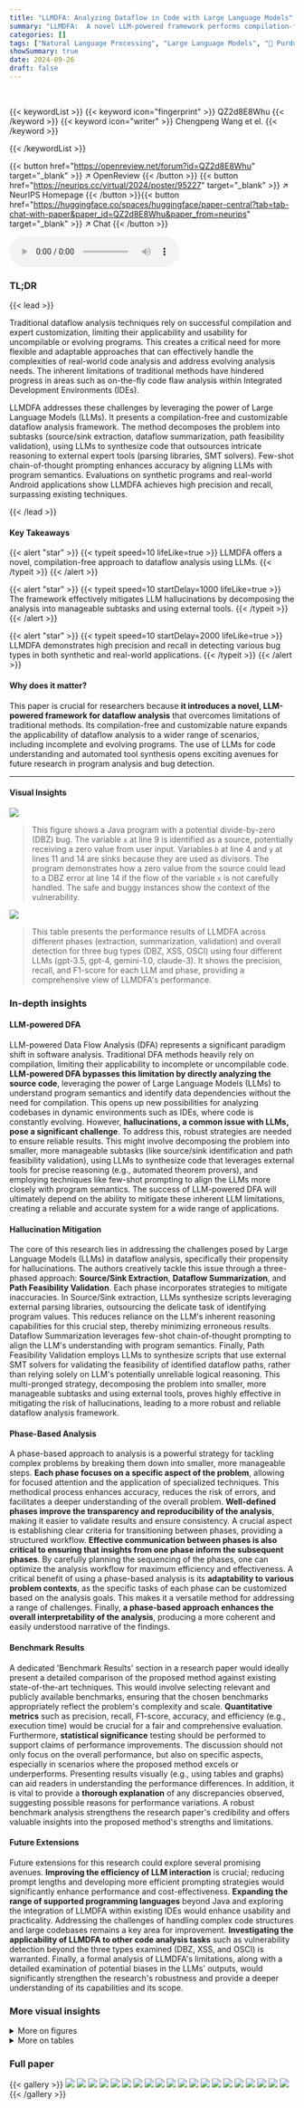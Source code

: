```yaml
---
title: "LLMDFA: Analyzing Dataflow in Code with Large Language Models"
summary: "LLMDFA:  A novel LLM-powered framework performs compilation-free and customizable dataflow analysis, achieving high accuracy in bug detection by decomposing the task into sub-problems and mitigating L..."
categories: []
tags: ["Natural Language Processing", "Large Language Models", "🏢 Purdue University",]
showSummary: true
date: 2024-09-26
draft: false
---
```


<br>

{{< keywordList >}}
{{< keyword icon="fingerprint" >}} QZ2d8E8Whu {{< /keyword >}}
{{< keyword icon="writer" >}} Chengpeng Wang et el. {{< /keyword >}}
 
{{< /keywordList >}}

{{< button href="https://openreview.net/forum?id=QZ2d8E8Whu" target="_blank" >}}
↗ OpenReview
{{< /button >}}
{{< button href="https://neurips.cc/virtual/2024/poster/95227" target="_blank" >}}
↗ NeurIPS Homepage
{{< /button >}}{{< button href="https://huggingface.co/spaces/huggingface/paper-central?tab=tab-chat-with-paper&paper_id=QZ2d8E8Whu&paper_from=neurips" target="_blank" >}}
↗ Chat
{{< /button >}}



<audio controls>
    <source src="https://ai-paper-reviewer.com/QZ2d8E8Whu/podcast.wav" type="audio/wav">
    Your browser does not support the audio element.
</audio>


### TL;DR


{{< lead >}}

Traditional dataflow analysis techniques rely on successful compilation and expert customization, limiting their applicability and usability for uncompilable or evolving programs.  This creates a critical need for more flexible and adaptable approaches that can effectively handle the complexities of real-world code analysis and address evolving analysis needs.  The inherent limitations of traditional methods have hindered progress in areas such as on-the-fly code flaw analysis within Integrated Development Environments (IDEs). 

LLMDFA addresses these challenges by leveraging the power of Large Language Models (LLMs). It presents a compilation-free and customizable dataflow analysis framework. The method decomposes the problem into subtasks (source/sink extraction, dataflow summarization, path feasibility validation), using LLMs to synthesize code that outsources intricate reasoning to external expert tools (parsing libraries, SMT solvers).  Few-shot chain-of-thought prompting enhances accuracy by aligning LLMs with program semantics.  Evaluations on synthetic programs and real-world Android applications show LLMDFA achieves high precision and recall, surpassing existing techniques.

{{< /lead >}}


#### Key Takeaways

{{< alert "star" >}}
{{< typeit speed=10 lifeLike=true >}} LLMDFA offers a novel, compilation-free approach to dataflow analysis using LLMs. {{< /typeit >}}
{{< /alert >}}

{{< alert "star" >}}
{{< typeit speed=10 startDelay=1000 lifeLike=true >}} The framework effectively mitigates LLM hallucinations by decomposing the analysis into manageable subtasks and using external tools. {{< /typeit >}}
{{< /alert >}}

{{< alert "star" >}}
{{< typeit speed=10 startDelay=2000 lifeLike=true >}} LLMDFA demonstrates high precision and recall in detecting various bug types in both synthetic and real-world applications. {{< /typeit >}}
{{< /alert >}}

#### Why does it matter?
This paper is crucial for researchers because **it introduces a novel, LLM-powered framework for dataflow analysis** that overcomes limitations of traditional methods.  Its compilation-free and customizable nature expands the applicability of dataflow analysis to a wider range of scenarios, including incomplete and evolving programs. The use of LLMs for code understanding and automated tool synthesis opens exciting avenues for future research in program analysis and bug detection.

------
#### Visual Insights



![](https://ai-paper-reviewer.com/QZ2d8E8Whu/figures_0_1.jpg)

> This figure shows a Java program with a potential divide-by-zero (DBZ) bug.  The variable `x` at line 9 is identified as a source, potentially receiving a zero value from user input. Variables `b` at line 4 and `y` at lines 11 and 14 are sinks because they are used as divisors. The program demonstrates how a zero value from the source could lead to a DBZ error at line 14 if the flow of the variable `x` is not carefully handled. The safe and buggy instances show the context of the vulnerability.





![](https://ai-paper-reviewer.com/QZ2d8E8Whu/tables_5_1.jpg)

> This table presents the performance results of LLMDFA across different phases (extraction, summarization, validation) and overall detection for three bug types (DBZ, XSS, OSCI) using four different LLMs (gpt-3.5, gpt-4, gemini-1.0, claude-3).  It shows the precision, recall, and F1-score for each LLM and phase, providing a comprehensive view of LLMDFA's performance.





### In-depth insights


#### LLM-powered DFA
LLM-powered Data Flow Analysis (DFA) represents a significant paradigm shift in software analysis.  Traditional DFA methods heavily rely on compilation, limiting their applicability to incomplete or uncompilable code. **LLM-powered DFA bypasses this limitation by directly analyzing the source code**, leveraging the power of Large Language Models (LLMs) to understand program semantics and identify data dependencies without the need for compilation.  This opens up new possibilities for analyzing codebases in dynamic environments such as IDEs, where code is constantly evolving.  However, **hallucinations, a common issue with LLMs, pose a significant challenge**. To address this, robust strategies are needed to ensure reliable results.  This might involve decomposing the problem into smaller, more manageable subtasks (like source/sink identification and path feasibility validation), using LLMs to synthesize code that leverages external tools for precise reasoning (e.g., automated theorem provers), and employing techniques like few-shot prompting to align the LLMs more closely with program semantics. The success of LLM-powered DFA will ultimately depend on the ability to mitigate these inherent LLM limitations, creating a reliable and accurate system for a wide range of applications.

#### Hallucination Mitigation
The core of this research lies in addressing the challenges posed by Large Language Models (LLMs) in dataflow analysis, specifically their propensity for hallucinations.  The authors creatively tackle this issue through a three-phased approach: **Source/Sink Extraction**, **Dataflow Summarization**, and **Path Feasibility Validation**.  Each phase incorporates strategies to mitigate inaccuracies.  In Source/Sink extraction, LLMs synthesize scripts leveraging external parsing libraries, outsourcing the delicate task of identifying program values. This reduces reliance on the LLM's inherent reasoning capabilities for this crucial step, thereby minimizing erroneous results. Dataflow Summarization leverages few-shot chain-of-thought prompting to align the LLM's understanding with program semantics. Finally, Path Feasibility Validation employs LLMs to synthesize scripts that use external SMT solvers for validating the feasibility of identified dataflow paths, rather than relying solely on LLM's potentially unreliable logical reasoning. This multi-pronged strategy, decomposing the problem into smaller, more manageable subtasks and using external tools, proves highly effective in mitigating the risk of hallucinations, leading to a more robust and reliable dataflow analysis framework.

#### Phase-Based Analysis
A phase-based approach to analysis is a powerful strategy for tackling complex problems by breaking them down into smaller, more manageable steps.  **Each phase focuses on a specific aspect of the problem**, allowing for focused attention and the application of specialized techniques. This methodical process enhances accuracy, reduces the risk of errors, and facilitates a deeper understanding of the overall problem.  **Well-defined phases improve the transparency and reproducibility of the analysis**, making it easier to validate results and ensure consistency. A crucial aspect is establishing clear criteria for transitioning between phases, providing a structured workflow. **Effective communication between phases is also critical to ensuring that insights from one phase inform the subsequent phases**. By carefully planning the sequencing of the phases, one can optimize the analysis workflow for maximum efficiency and effectiveness. A critical benefit of using a phase-based analysis is its **adaptability to various problem contexts**, as the specific tasks of each phase can be customized based on the analysis goals. This makes it a versatile method for addressing a range of challenges. Finally, **a phase-based approach enhances the overall interpretability of the analysis**, producing a more coherent and easily understood narrative of the findings.

#### Benchmark Results
A dedicated 'Benchmark Results' section in a research paper would ideally present a detailed comparison of the proposed method against existing state-of-the-art techniques.  This would involve selecting relevant and publicly available benchmarks, ensuring that the chosen benchmarks appropriately reflect the problem's complexity and scale. **Quantitative metrics** such as precision, recall, F1-score, accuracy, and efficiency (e.g., execution time) would be crucial for a fair and comprehensive evaluation.  Furthermore, **statistical significance** testing should be performed to support claims of performance improvements.  The discussion should not only focus on the overall performance, but also on specific aspects, especially in scenarios where the proposed method excels or underperforms.  Presenting results visually (e.g., using tables and graphs) can aid readers in understanding the performance differences.  In addition, it is vital to provide a **thorough explanation** of any discrepancies observed, suggesting possible reasons for performance variations.  A robust benchmark analysis strengthens the research paper's credibility and offers valuable insights into the proposed method's strengths and limitations.

#### Future Extensions
Future extensions for this research could explore several promising avenues.  **Improving the efficiency of LLM interaction** is crucial;  reducing prompt lengths and developing more efficient prompting strategies would significantly enhance performance and cost-effectiveness.  **Expanding the range of supported programming languages** beyond Java and exploring the integration of LLMDFA within existing IDEs would enhance usability and practicality.  Addressing the challenges of handling complex code structures and large codebases remains a key area for improvement.   **Investigating the applicability of LLMDFA to other code analysis tasks** such as vulnerability detection beyond the three types examined (DBZ, XSS, and OSCI) is warranted.  Finally, a formal analysis of LLMDFA's limitations, along with a detailed examination of potential biases in the LLMs' outputs, would significantly strengthen the research's robustness and provide a deeper understanding of its capabilities and its scope.


### More visual insights

<details>
<summary>More on figures
</summary>


![](https://ai-paper-reviewer.com/QZ2d8E8Whu/figures_1_1.jpg)

> This figure compares classical dataflow analysis with the proposed LLM-powered approach.  Classical dataflow analysis (left) relies on compilation and requires customization by experts for specific analysis needs.  The intermediate representation (IR) generated by the compiler is used in the analysis, which limits its applicability to incomplete programs. The LLM-powered method (right) is compilation-free. It directly analyzes the source code and can be customized by the user through prompts, making it more flexible and applicable to real-world scenarios.  The LLM synthesizes code that outsources tasks to external tools, leading to more reliable and robust analysis. 


![](https://ai-paper-reviewer.com/QZ2d8E8Whu/figures_2_1.jpg)

> This figure shows a partial CFG (Control Flow Graph) of the Java program example in Figure 1.  The CFG visually represents the flow of control within the program, showing the sequence of statements executed and the conditions that govern those transitions.  It highlights aspects like branch conditions (e.g., `Math.abs(b) > 1`), function calls (shown with dashed boxes representing argument passing and return value), and assignments. The dashed boxes represent the data flowing from arguments to parameters and from the function's return value to the program's output value. This illustrative CFG helps to understand how program values propagate, which is fundamental to dataflow analysis.


![](https://ai-paper-reviewer.com/QZ2d8E8Whu/figures_3_1.jpg)

> The workflow of LLMDFA is divided into three phases: Source/Sink Extraction, Dataflow Summarization, and Path Feasibility Validation. In the first phase, LLMs synthesize scripts leveraging parsing libraries to extract sources and sinks from the program's Abstract Syntax Tree (AST). The second phase employs few-shot chain-of-thought prompting to summarize dataflow facts within individual functions. The third phase leverages LLMs to synthesize Python scripts that invoke Z3 solver to validate the feasibility of discovered dataflow paths.  Each phase helps mitigate the hallucinations of LLMs, improving the accuracy and reliability of the dataflow analysis.


![](https://ai-paper-reviewer.com/QZ2d8E8Whu/figures_4_1.jpg)

> This figure illustrates how the Chain-of-Thought (CoT) prompting method helps LLMs reason step by step to discover dataflow facts.  It depicts a query asking whether there is a dataflow between variable x at line 9 and variable z at line 13. The LLM's response indicates a positive dataflow, showing the intermediate variables x@l12 and z@l12 that form the path between the initial variables. This demonstrates the CoT's effectiveness in summarizing and explaining the dataflow path.


![](https://ai-paper-reviewer.com/QZ2d8E8Whu/figures_4_2.jpg)

> This figure shows a short Python script that uses the Z3 solver to check the satisfiability of a constraint.  The constraint, `Abs(b) > 1` and `b == 0`, is clearly unsatisfiable;  however, the script demonstrates how LLMDFA uses external tools to validate path feasibility and avoid hallucinations.  LLMs generate this type of script to outsource complex reasoning tasks to more reliable tools.


![](https://ai-paper-reviewer.com/QZ2d8E8Whu/figures_6_1.jpg)

> This figure compares the performance of LLMDFA with three other methods for detecting three types of bugs (DBZ, XSS, and OSCI) in terms of precision, recall, and F1 score.  LLMDFA and an end-to-end LLM-based approach both utilize gpt-3.5.  The other two methods are CodeFuseQuery and Pinpoint, representing more traditional static analysis techniques. The chart visually demonstrates LLMDFA's superiority in terms of overall performance across all three bug types.


![](https://ai-paper-reviewer.com/QZ2d8E8Whu/figures_7_1.jpg)

> This figure compares the performance of LLMDFA with three ablation studies: NoSynExt (no synthesized extractors), NoCoT (no chain-of-thought prompting), and NoSynVal (no synthesized validation scripts).  The results are shown separately for DBZ, XSS, and OSCI bug detection, illustrating the impact of each component on precision, recall, and F1 score.  The radar chart format facilitates a visual comparison of the different methods across these three metrics.


![](https://ai-paper-reviewer.com/QZ2d8E8Whu/figures_15_1.jpg)

> This figure shows an example of how Chain-of-Thought (CoT) prompting is used in LLMDFA to summarize dataflow facts.  The prompt asks if there is a dataflow from variable x at line 9 to variable z at line 13. The LLM's response, facilitated by CoT, breaks down the dataflow path into intermediate steps (x@l9 → x@l12 and z@l12 → z@l13), eventually confirming the dataflow fact x@l9 → z@l13.  This demonstrates how CoT helps LLMs align with program semantics and reduce hallucinations.


![](https://ai-paper-reviewer.com/QZ2d8E8Whu/figures_15_2.jpg)

> The workflow of LLMDFA is decomposed into three phases: Source/Sink Extraction, Dataflow Summarization, and Path Feasibility Validation.  In the first phase, LLMs synthesize scripts that use parsing libraries to extract sources and sinks from the program's Abstract Syntax Tree (AST).  The second phase uses few-shot chain-of-thought prompting to summarize dataflow facts in individual functions. Finally, the third phase leverages LLMs to generate Python scripts that utilize Z3 solver to validate the feasibility of program paths, mitigating hallucinations and ensuring reliable analysis results.


![](https://ai-paper-reviewer.com/QZ2d8E8Whu/figures_15_3.jpg)

> This figure shows an example program with identified sources and sinks for divide-by-zero bug detection. Part (a) displays the Java code snippet illustrating various source variables (x1, x2, x3, x4) which can potentially lead to zero values, along with a sink variable (x) used as a divisor. Part (b) presents the Python code for a sink extractor.  The sink extractor, automatically generated by LLMs, traverses the Abstract Syntax Tree (AST) of the program and identifies sinks (variables used in division or modulo operations). This demonstrates how LLMs are utilized in LLMDFA for automated source/sink extraction.


![](https://ai-paper-reviewer.com/QZ2d8E8Whu/figures_17_1.jpg)

> This figure shows the number of times the Python scripts synthesized by LLMDFA for path feasibility validation needed to be fixed before successfully encoding the path conditions correctly.  The results are broken down by the specific bug type (DBZ, XSS, OSCI) and the LLM used (gpt-3.5, gpt-4, gemini-1.0, claude-3). It illustrates the number of paths where no fixes were needed (#Fix = 0), one fix (#Fix = 1), two fixes (#Fix = 2), three fixes (#Fix = 3), or where the system ultimately fell back to using the LLM directly (#Using LLM).


![](https://ai-paper-reviewer.com/QZ2d8E8Whu/figures_18_1.jpg)

> This figure presents a comparison of the performance of LLMDFA and a baseline LLM-based end-to-end analysis method across three different bug types: Divide-by-Zero (DBZ), Cross-Site Scripting (XSS), and OS Command Injection (OSCI).  The comparison is shown using radar charts that visualize the precision, recall, and F1-score for each method and bug type. Each chart shows the relative strengths and weaknesses of each approach in terms of identifying these specific types of bugs. The figure allows for a visual assessment of how LLMDFA performs compared to the baseline, highlighting its superior performance in several instances.


![](https://ai-paper-reviewer.com/QZ2d8E8Whu/figures_18_2.jpg)

> This figure compares the performance of LLMDFA against three other methods for detecting bugs: CodeFuseQuery, Pinpoint, and an LLM-based end-to-end approach.  It shows precision, recall, and F1 score for three types of bugs (DBZ, XSS, and OSCI).  LLMDFA demonstrates higher overall performance across all metrics, indicating that it's better at accurately identifying bugs and avoiding false positives or negatives.


![](https://ai-paper-reviewer.com/QZ2d8E8Whu/figures_18_3.jpg)

> This figure compares the performance of LLMDFA and a baseline LLM-based end-to-end approach across three types of bugs (DBZ, XSS, and OSCI).  It uses radar charts to visualize the precision, recall, and F1 score for each method and bug type.  The results show LLMDFA generally outperforming the baseline approach in terms of precision, recall, and F1 score for all bug types. Note that each small radar chart represents a different bug type.


![](https://ai-paper-reviewer.com/QZ2d8E8Whu/figures_18_4.jpg)

> This figure compares the performance of LLMDFA and a baseline LLM-based end-to-end approach across three different bug types: Divide-by-Zero (DBZ), Cross-Site Scripting (XSS), and OS Command Injection (OSCI).  The radar charts show precision, recall, and F1-score for each method and bug type.  It allows for a visual comparison of the two approaches' effectiveness in detecting these types of vulnerabilities.


![](https://ai-paper-reviewer.com/QZ2d8E8Whu/figures_19_1.jpg)

> This figure compares the performance of LLMDFA with three other methods for detecting three types of bugs: Divide-by-Zero (DBZ), Cross-Site Scripting (XSS), and OS Command Injection (OSCI).  The three other methods are CodeFuseQuery (a classical dataflow analyzer), Pinpoint (another classical dataflow analyzer), and an LLM-based end-to-end approach. The comparison is done in terms of precision, recall, and F1-score for each bug type and each method. The figure clearly shows that LLMDFA significantly outperforms the other three methods in almost all cases.


![](https://ai-paper-reviewer.com/QZ2d8E8Whu/figures_19_2.jpg)

> This figure compares the performance of LLMDFA with three ablation studies (NoSynExt, NoCoT, and NoSynVal) using the gpt-3.5 language model.  Each ablation represents a modification to the LLMDFA approach, removing a key component (source/sink extraction, few-shot chain-of-thought prompting, or path feasibility validation). The radar charts visualize the precision, recall, and F1 score for each method across three types of bugs: DBZ, XSS, and OSCI. This illustrates the impact of each component on the overall performance of the dataflow analysis.


![](https://ai-paper-reviewer.com/QZ2d8E8Whu/figures_19_3.jpg)

> This figure compares the performance of LLMDFA and its three ablation models (NoSynExt, NoCoT, NoSynVal) across three different bug types (DBZ, XSS, OSCI).  Each ablation removes a key component of LLMDFA's design to isolate its impact on overall performance.  The results, presented as radar charts, show precision, recall, and F1-score for each model and bug type.  This allows for a quantitative assessment of the contributions of each component of the LLMDFA framework. LLMDFA consistently outperforms each ablation, demonstrating the effectiveness of its multi-faceted approach in mitigating the hallucinations inherent in LLM-based dataflow analysis.


![](https://ai-paper-reviewer.com/QZ2d8E8Whu/figures_19_4.jpg)

> This figure compares the performance of LLMDFA with three other methods: CodeFuseQuery, Pinpoint, and an LLM-based end-to-end approach.  It shows precision, recall, and F1 scores for each method across three types of bugs (DBZ, XSS, and OSCI).  The comparison highlights LLMDFA's superior performance, particularly its improved F1 score, indicating a better balance of precision and recall compared to the other techniques.


![](https://ai-paper-reviewer.com/QZ2d8E8Whu/figures_22_1.jpg)

> The workflow of LLMDFA is presented as a flowchart, highlighting its three main phases: Source/Sink Extraction, Dataflow Summarization, and Path Feasibility Validation. Each phase utilizes LLMs and external tools to mitigate hallucinations and improve the reliability of dataflow analysis.  The Source/Sink Extraction phase leverages LLMs to generate scripts that use parsing libraries to identify sources and sinks. The Dataflow Summarization phase employs few-shot chain-of-thought prompting to summarize dataflow facts within individual functions.  Finally, the Path Feasibility Validation phase utilizes LLMs to synthesize scripts that use SMT solvers to check the feasibility of identified dataflow paths. This decomposition of the problem into smaller, more manageable subtasks is a key aspect of LLMDFA's approach to minimizing inaccuracies from large language model outputs.


![](https://ai-paper-reviewer.com/QZ2d8E8Whu/figures_23_1.jpg)

> The figure illustrates the three-phase workflow of LLMDFA. Phase I, Source/Sink Extraction, uses LLMs to synthesize scripts leveraging parsing libraries to extract sources and sinks from the program's CFG. Phase II, Dataflow Summarization, employs few-shot chain-of-thought prompting to align LLMs with program semantics and summarize dataflow facts. Phase III, Path Feasibility Validation, utilizes LLMs to synthesize Python scripts invoking Z3 solvers to validate the feasibility of the dataflow facts.  This multi-step approach aims to mitigate the hallucinations inherent in using LLMs for complex reasoning tasks.


![](https://ai-paper-reviewer.com/QZ2d8E8Whu/figures_23_2.jpg)

> The figure shows a detailed workflow of LLMDFA, which is divided into three phases: Source/Sink Extraction, Dataflow Summarization, and Path Feasibility Validation.  Each phase utilizes LLMs in conjunction with external tools to mitigate hallucinations and improve accuracy.  The Source/Sink Extraction phase leverages LLMs to generate scripts that use parsing libraries to identify sources and sinks in the code.  The Dataflow Summarization phase employs few-shot chain-of-thought prompting to summarize dataflow facts within functions. Finally, the Path Feasibility Validation phase uses LLMs to generate scripts that use Z3 solvers to validate the feasibility of identified dataflow paths.


</details>




<details>
<summary>More on tables
</summary>


![](https://ai-paper-reviewer.com/QZ2d8E8Whu/tables_8_1.jpg)
> This table presents a statistical overview of the TaintBench dataset, a collection of real-world Android malware applications used for evaluating dataflow analysis techniques.  It shows the total number of lines of code, functions, and source-sink pairs across all applications in the dataset.  It also provides the maximum and average values for each metric, offering insights into the size and complexity variation within the dataset.

![](https://ai-paper-reviewer.com/QZ2d8E8Whu/tables_8_2.jpg)
> This table presents the performance of LLMDFA (a novel LLM-powered dataflow analysis framework) on the Juliet Test Suite for C/C++ code.  It shows the precision, recall, and F1 score achieved by LLMDFA in detecting three types of bugs: Divide-by-Zero (DBZ), Absolute Path Traversal (APT), and OS Command Injection (OSCI).  The results demonstrate LLMDFA's effectiveness across different bug types in C/C++ code.

![](https://ai-paper-reviewer.com/QZ2d8E8Whu/tables_8_3.jpg)
> This table presents the performance comparison results of three different dataflow analysis methods on the TaintBench dataset.  A1 represents the performance of LLMDFA using the gpt-3.5 language model, A2 shows the results of a baseline end-to-end analysis method also using gpt-3.5, and A3 displays the results of the CodeFuseQuery method. The metrics used for comparison include precision, recall, and F1 score, providing a comprehensive evaluation of the effectiveness of each method in detecting dataflow-related issues within real-world Android applications.

![](https://ai-paper-reviewer.com/QZ2d8E8Whu/tables_8_4.jpg)
> This table presents the performance of LLMDFA on the SecBench.js benchmark, a real-world dataset of JavaScript vulnerabilities.  The results show the precision, recall, and F1-score achieved by LLMDFA in detecting three types of vulnerabilities: command injection, tainted paths, and code injection.  The overall performance is also included.

![](https://ai-paper-reviewer.com/QZ2d8E8Whu/tables_15_1.jpg)
> This table presents the performance of LLMDFA, a large language model-powered dataflow analysis framework, in detecting three types of bugs (DBZ, XSS, OSCI) using four different LLMs (gpt-4, gpt-3.5, gemini-1.0, claude-3).  It breaks down the performance into three phases: source/sink extraction, dataflow summarization, and path feasibility validation, showing the precision, recall, and F1-score for each phase and the overall detection. This allows for a detailed analysis of LLMDFA's performance across different LLMs and stages of the dataflow analysis process.

![](https://ai-paper-reviewer.com/QZ2d8E8Whu/tables_16_1.jpg)
> This table presents the performance of LLMDFA, a large language model-powered dataflow analysis framework, across different phases (source/sink extraction, dataflow summarization, path feasibility validation) and overall detection.  It shows the precision, recall, and F1 score achieved using four different LLMs (gpt-4, gpt-3.5-turbo-0125, gemini-1.0, and claude-3) for three types of bugs: Divide-by-Zero (DBZ), Cross-Site-Scripting (XSS), and OS Command Injection (OSCI).  The results demonstrate LLMDFA's effectiveness across various LLMs and bug types.

![](https://ai-paper-reviewer.com/QZ2d8E8Whu/tables_16_2.jpg)
> This table presents the performance of the LLMDFA model in detecting three types of bugs (DBZ, XSS, and OSCI) using four different LLMs (gpt-3.5, gpt-4, gemini-1.0, and claude-3).  The performance is broken down into three phases: source/sink extraction, dataflow summarization, and path feasibility validation.  For each phase and the overall detection, the precision, recall, and F1-score are reported for each LLM.

![](https://ai-paper-reviewer.com/QZ2d8E8Whu/tables_20_1.jpg)
> This table presents the performance of the LLMDFA model in detecting three types of bugs (DBZ, XSS, OSCI) using four different LLMs (gpt-4, gpt-3.5, gemini-1.0, claude-3).  It breaks down the performance into three phases: source/sink extraction, dataflow summarization, and path feasibility validation. For each phase and the overall detection, the precision, recall, and F1-score are reported for each LLM. This allows for a comparison of the model's performance across different LLMs and phases of the analysis.

![](https://ai-paper-reviewer.com/QZ2d8E8Whu/tables_20_2.jpg)
> This table presents the performance of LLMDFA in detecting three types of bugs (DBZ, XSS, and OSCI) using four different LLMs.  It breaks down the performance into three phases: source/sink extraction, dataflow summarization, and path feasibility validation. For each phase and the overall detection, the precision, recall, and F1-score are provided for each LLM, offering a comprehensive view of the model's accuracy and reliability in different aspects of the dataflow analysis process.

![](https://ai-paper-reviewer.com/QZ2d8E8Whu/tables_20_3.jpg)
> This table presents the performance of LLMDFA, a large language model-powered dataflow analysis framework, across different phases of its operation (extraction, summarization, validation) and overall bug detection.  The performance is evaluated using various LLMs (gpt-4, gpt-3.5, gemini-1.0, claude-3) for three types of bugs (DBZ, XSS, OSCI) in the Juliet Test Suite benchmark. The metrics used for evaluation are precision, recall, and F1 score.

![](https://ai-paper-reviewer.com/QZ2d8E8Whu/tables_21_1.jpg)
> This table presents the performance of LLMDFA (a large language model-powered dataflow analysis framework) across different phases (source/sink extraction, dataflow summarization, path feasibility validation, and overall detection) and various LLMs (gpt-4, gpt-3.5, gemini-1.0, and claude-3).  The metrics used are precision (P), recall (R), and F1 score (F1), which provide a comprehensive evaluation of the method's accuracy and effectiveness for different bug types (DBZ, XSS, OSCI).

![](https://ai-paper-reviewer.com/QZ2d8E8Whu/tables_21_2.jpg)
> This table presents the performance of the LLMDFA model in detecting bugs and across its three phases (source/sink extraction, dataflow summarization, and path feasibility validation). It shows precision, recall, and F1-score for each phase and overall detection.  The results are shown for four different LLMs: gpt-4, gpt-3.5-turbo-0125, gemini-1.0, and claude-3.

</details>




### Full paper

{{< gallery >}}
<img src="https://ai-paper-reviewer.com/QZ2d8E8Whu/1.png" class="grid-w50 md:grid-w33 xl:grid-w25" />
<img src="https://ai-paper-reviewer.com/QZ2d8E8Whu/2.png" class="grid-w50 md:grid-w33 xl:grid-w25" />
<img src="https://ai-paper-reviewer.com/QZ2d8E8Whu/3.png" class="grid-w50 md:grid-w33 xl:grid-w25" />
<img src="https://ai-paper-reviewer.com/QZ2d8E8Whu/4.png" class="grid-w50 md:grid-w33 xl:grid-w25" />
<img src="https://ai-paper-reviewer.com/QZ2d8E8Whu/5.png" class="grid-w50 md:grid-w33 xl:grid-w25" />
<img src="https://ai-paper-reviewer.com/QZ2d8E8Whu/6.png" class="grid-w50 md:grid-w33 xl:grid-w25" />
<img src="https://ai-paper-reviewer.com/QZ2d8E8Whu/7.png" class="grid-w50 md:grid-w33 xl:grid-w25" />
<img src="https://ai-paper-reviewer.com/QZ2d8E8Whu/8.png" class="grid-w50 md:grid-w33 xl:grid-w25" />
<img src="https://ai-paper-reviewer.com/QZ2d8E8Whu/9.png" class="grid-w50 md:grid-w33 xl:grid-w25" />
<img src="https://ai-paper-reviewer.com/QZ2d8E8Whu/10.png" class="grid-w50 md:grid-w33 xl:grid-w25" />
<img src="https://ai-paper-reviewer.com/QZ2d8E8Whu/11.png" class="grid-w50 md:grid-w33 xl:grid-w25" />
<img src="https://ai-paper-reviewer.com/QZ2d8E8Whu/12.png" class="grid-w50 md:grid-w33 xl:grid-w25" />
<img src="https://ai-paper-reviewer.com/QZ2d8E8Whu/13.png" class="grid-w50 md:grid-w33 xl:grid-w25" />
<img src="https://ai-paper-reviewer.com/QZ2d8E8Whu/14.png" class="grid-w50 md:grid-w33 xl:grid-w25" />
<img src="https://ai-paper-reviewer.com/QZ2d8E8Whu/15.png" class="grid-w50 md:grid-w33 xl:grid-w25" />
<img src="https://ai-paper-reviewer.com/QZ2d8E8Whu/16.png" class="grid-w50 md:grid-w33 xl:grid-w25" />
<img src="https://ai-paper-reviewer.com/QZ2d8E8Whu/17.png" class="grid-w50 md:grid-w33 xl:grid-w25" />
<img src="https://ai-paper-reviewer.com/QZ2d8E8Whu/18.png" class="grid-w50 md:grid-w33 xl:grid-w25" />
<img src="https://ai-paper-reviewer.com/QZ2d8E8Whu/19.png" class="grid-w50 md:grid-w33 xl:grid-w25" />
<img src="https://ai-paper-reviewer.com/QZ2d8E8Whu/20.png" class="grid-w50 md:grid-w33 xl:grid-w25" />
{{< /gallery >}}